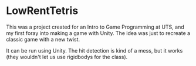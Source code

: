 # LowRentTetris

 This was a project created for an Intro to Game Programming at UTS, and my first foray into making a game with Unity. The idea was just to recreate a classic game with a new twist.

 It can be run using Unity. The hit detection is kind of a mess, but it works (they wouldn't let us use rigidbodys for the class).
